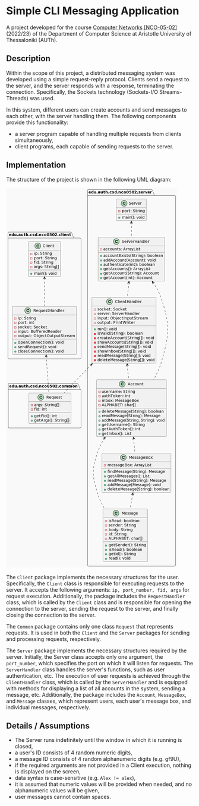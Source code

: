 # Simple CLI Messaging Application

A project developed for the course [Computer Networks [NCO-05-02]](https://elearning.auth.gr/course/view.php?id=5942) (2022/23) of the Department of Computer Science at Aristotle University of Thessaloniki (AUTh).

## Description

Within the scope of this project, a distributed messaging system was developed using a simple request-reply protocol. Clients send a request to the server, and the server responds with a response, terminating the connection. Specifically, the Sockets technology (Sockets-I/O Streams-Threads) was used.

In this system, different users can create accounts and send messages to each other, with the server handling them. The following components provide this functionality:
* a server program capable of handling multiple requests from clients simultaneously,
* client programs, each capable of sending requests to the server.

## Implementation

The structure of the project is shown in the following UML diagram:

![UML Diagram](/uml.png)

The `Client` package implements the necessary structures for the user. Specifically, the `Client` class is responsible for executing requests to the server. It accepts the following arguments: `ip, port_number, fid, args` for request execution. Additionally, the package includes the `RequestHandler` class, which is called by the `Client` class and is responsible for opening the connection to the server, sending the request to the server, and finally closing the connection to the server.

The `Common` package contains only one class `Request` that represents requests. It is used in both the `Client` and the `Server` packages for sending and processing requests, respectively.

The `Server` package implements the necessary structures required by the server. Initially, the Server class accepts only one argument, the `port_number`, which specifies the port on which it will listen for requests. The `ServerHandler` class handles the server's functions, such as user authentication, etc. The execution of user requests is achieved through the `ClientHandler` class, which is called by the `ServerHandler` and is equipped with methods for displaying a list of all accounts in the system, sending a message, etc. Additionally, the package includes the `Account`, `MessageBox`, and `Message` classes, which represent users, each user's message box, and individual messages, respectively.

## Details / Assumptions

* The Server runs indefinitely until the window in which it is running is closed,
* a user's ID consists of 4 random numeric digits,
* a message ID consists of 4 random alphanumeric digits (e.g. gf9U),
* if the required arguments are not provided in a Client execution, nothing is displayed on the screen,
* data syntax is case-sensitive (e.g. ```Alex != alex```),
* it is assumed that numeric values will be provided when needed, and no alphanumeric values will be given,
* user messages cannot contain spaces.
